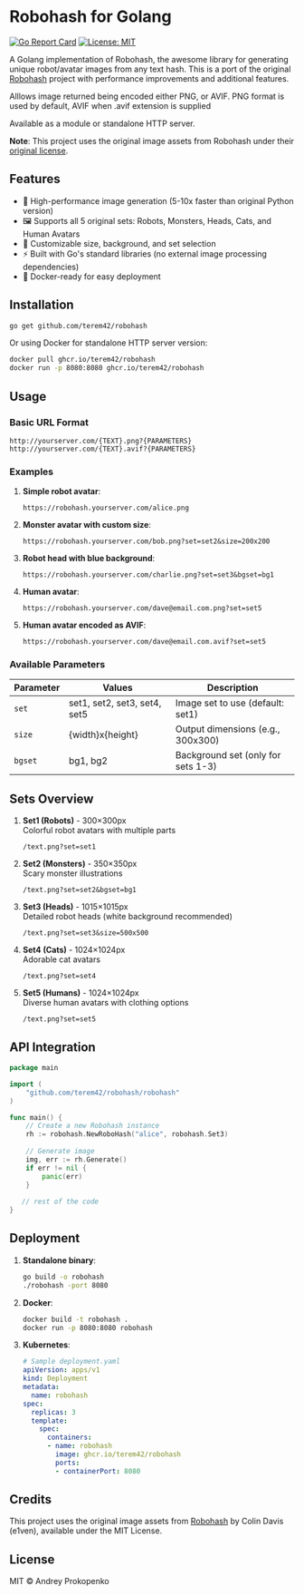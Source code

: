 # Robohash for Golang

[![Go Report Card](https://goreportcard.com/badge/github.com/terem42/robohash)](https://goreportcard.com/report/github.com/terem42/robohash)
[![License: MIT](https://img.shields.io/badge/License-MIT-yellow.svg)](https://opensource.org/licenses/MIT)

A Golang implementation of Robohash, the awesome library for generating unique robot/avatar images from any text hash. This is a port of the original [Robohash](https://github.com/e1ven/Robohash) project with performance improvements and additional features. 

Alllows image returned being encoded either PNG, or AVIF. PNG format is used by default, AVIF when .avif extension is supplied

Available as a module or standalone HTTP server.

**Note**: This project uses the original image assets from Robohash under their [original license](https://github.com/e1ven/Robohash/blob/master/LICENSE).

## Features

- 🚀 High-performance image generation (5-10x faster than original Python version)
- 🖼️ Supports all 5 original sets: Robots, Monsters, Heads, Cats, and Human Avatars
- 🎨 Customizable size, background, and set selection
- ⚡ Built with Go's standard libraries (no external image processing dependencies)
- 🐳 Docker-ready for easy deployment

## Installation

```bash
go get github.com/terem42/robohash
```

Or using Docker for standalone HTTP server version:

```bash
docker pull ghcr.io/terem42/robohash
docker run -p 8080:8080 ghcr.io/terem42/robohash
```

## Usage

### Basic URL Format

```
http://yourserver.com/{TEXT}.png?{PARAMETERS}
http://yourserver.com/{TEXT}.avif?{PARAMETERS}
```

### Examples

1. **Simple robot avatar**:
   ```
   https://robohash.yourserver.com/alice.png
   ```

2. **Monster avatar with custom size**:
   ```
   https://robohash.yourserver.com/bob.png?set=set2&size=200x200
   ```

3. **Robot head with blue background**:
   ```
   https://robohash.yourserver.com/charlie.png?set=set3&bgset=bg1
   ```

4. **Human avatar**:
   ```
   https://robohash.yourserver.com/dave@email.com.png?set=set5
   ```

4. **Human avatar encoded as AVIF**:
   ```
   https://robohash.yourserver.com/dave@email.com.avif?set=set5
   ```   

### Available Parameters

| Parameter | Values | Description |
|-----------|--------|-------------|
| `set`     | set1, set2, set3, set4, set5 | Image set to use (default: set1) |
| `size`    | {width}x{height} | Output dimensions (e.g., 300x300) |
| `bgset`   | bg1, bg2 | Background set (only for sets 1-3) |

## Sets Overview

1. **Set1 (Robots)** - 300×300px  
   Colorful robot avatars with multiple parts
   ```
   /text.png?set=set1
   ```

2. **Set2 (Monsters)** - 350×350px  
   Scary monster illustrations
   ```
   /text.png?set=set2&bgset=bg1
   ```

3. **Set3 (Heads)** - 1015×1015px  
   Detailed robot heads (white background recommended)
   ```
   /text.png?set=set3&size=500x500
   ```

4. **Set4 (Cats)** - 1024×1024px  
   Adorable cat avatars
   ```
   /text.png?set=set4
   ```

5. **Set5 (Humans)** - 1024×1024px  
   Diverse human avatars with clothing options
   ```
   /text.png?set=set5
   ```

## API Integration

```go
package main

import (
	"github.com/terem42/robohash/robohash"
)

func main() {
	// Create a new Robohash instance
	rh := robohash.NewRoboHash("alice", robohash.Set3)
	
	// Generate image
	img, err := rh.Generate()
	if err != nil {
		panic(err)
	}
	
   // rest of the code
}
```

## Deployment

1. **Standalone binary**:
   ```bash
   go build -o robohash
   ./robohash -port 8080
   ```

2. **Docker**:
   ```bash
   docker build -t robohash .
   docker run -p 8080:8080 robohash
   ```

3. **Kubernetes**:
   ```yaml
   # Sample deployment.yaml
   apiVersion: apps/v1
   kind: Deployment
   metadata:
     name: robohash
   spec:
     replicas: 3
     template:
       spec:
         containers:
         - name: robohash
           image: ghcr.io/terem42/robohash
           ports:
           - containerPort: 8080
   ```

## Credits

This project uses the original image assets from [Robohash](https://github.com/e1ven/Robohash) by Colin Davis (e1ven), available under the MIT License.

## License

MIT © Andrey Prokopenko
```
